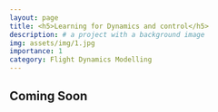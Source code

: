 ```yaml
---
layout: page
title: <h5>Learning for Dynamics and control</h5>
description: # a project with a background image
img: assets/img/1.jpg
importance: 1
category: Flight Dynamics Modelling
---
```


## Coming Soon
